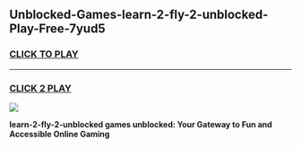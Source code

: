 
## Unblocked-Games-learn-2-fly-2-unblocked-Play-Free-7yud5
<h3>
<a href="https://premium76.site?title=learn-2-fly-2-unblocked&ref=18A1">CLICK TO PLAY</a></h3>
<hr>

<h3>
<a href="https://premium76.site?title=learn-2-fly-2-unblocked&ref=18A1">CLICK 2 PLAY</a>
  
</h3>

<a href="https://premium76.site?title=learn-2-fly-2-unblocked&ref=18A1"><img src="https://clearcache.store/games.png"></a>


**learn-2-fly-2-unblocked games unblocked: Your Gateway to Fun and Accessible Online Gaming**
